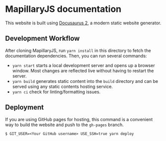 # MapillaryJS documentation

This website is built using [Docusaurus 2](https://docusaurus.io/), a modern static website generator.

## Development Workflow
After cloning MapillaryJS, run `yarn install` in this directory to fetch the documentation dependencies. Then, you can run several commands:

- `yarn start` starts a local development server and opens up a browser window. Most changes are reflected live without having to restart the server.
- `yarn build` generates static content into the `build` directory and can be served using any static contents hosting service.
- `yarn ci` check for linting/formatting issues.

## Deployment

If you are using GitHub pages for hosting, this command is a convenient way to build the website and push to the `gh-pages` branch.

```
$ GIT_USER=<Your GitHub username> USE_SSH=true yarn deploy
```
